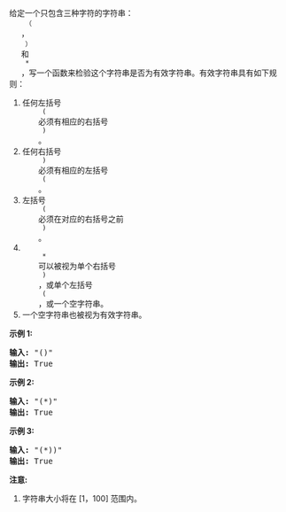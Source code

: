<html>
 <body>
  <p>
   给定一个只包含三种字符的字符串：
   <code>
    （
   </code>
   ，
   <code>
    ）
   </code>
   和
   <code>
    *
   </code>
   ，写一个函数来检验这个字符串是否为有效字符串。有效字符串具有如下规则：
  </p>
  <ol>
   <li>
    任何左括号
    <code>
     (
    </code>
    必须有相应的右括号
    <code>
     )
    </code>
    。
   </li>
   <li>
    任何右括号
    <code>
     )
    </code>
    必须有相应的左括号
    <code>
     (
    </code>
    。
   </li>
   <li>
    左括号
    <code>
     (
    </code>
    必须在对应的右括号之前
    <code>
     )
    </code>
    。
   </li>
   <li>
    <code>
     *
    </code>
    可以被视为单个右括号
    <code>
     )
    </code>
    ，或单个左括号
    <code>
     (
    </code>
    ，或一个空字符串。
   </li>
   <li>
    一个空字符串也被视为有效字符串。
   </li>
  </ol>
  <p>
   <strong>
    示例 1:
   </strong>
  </p>
  <pre>
<strong>输入:</strong> "()"
<strong>输出:</strong> True
</pre>
  <p>
   <strong>
    示例 2:
   </strong>
  </p>
  <pre>
<strong>输入:</strong> "(*)"
<strong>输出:</strong> True
</pre>
  <p>
   <strong>
    示例 3:
   </strong>
  </p>
  <pre>
<strong>输入:</strong> "(*))"
<strong>输出:</strong> True
</pre>
  <p>
   <strong>
    注意:
   </strong>
  </p>
  <ol>
   <li>
    字符串大小将在 [1，100] 范围内。
   </li>
  </ol>
 </body>
</html>